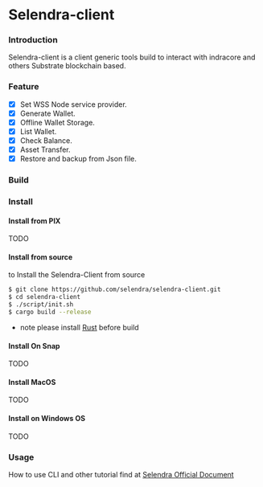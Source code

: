 # Selendra-client

### Introduction

Selendra-client is a client generic tools build to interact with indracore and others Substrate blockchain based.

### Feature

- [x] Set WSS Node service provider.
- [x] Generate Wallet.
- [x] Offline Wallet Storage.
- [x] List Wallet.
- [x] Check Balance.
- [x] Asset Transfer.
- [x] Restore and backup from Json file.

### Build 

### Install
#### Install from PIX

TODO

#### Install from source

to Install the Selendra-Client from source

```sh
$ git clone https://github.com/selendra/selendra-client.git
$ cd selendra-client
$ ./script/init.sh
$ cargo build --release
```
* note
	please install [Rust](https://www.rust-lang.org/tools/install) before build

#### Install On Snap

TODO


#### Install MacOS

TODO

#### Install on Windows OS

TODO

### Usage
How to use CLI and other tutorial find at [Selendra Official Document](https://docs.selendra.org)
